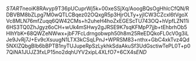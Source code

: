 $START$neoiK8RAvyp9T36pUCuprWj5k+00xeSSjXq/AoogBQsOgHhlcCfQN/RDBVBM8bZLpg7M0wQTLCBqez02OQxgR5p3HjrOLTy+yjICW3CZcxl6tVgoXVc8MLN76mfZuqq6QW42CMs+h2uheH4hoZxEGEScTU743OQ+hVpfLZN11i6HS3TQ0ZhJgyz6oCH+wUk4mSHwy2gJRSE9K7sqKFMpP7jjb+tEhbrhOb5HlhYbK+68QWZeNWwx+jbF7FcLdrngobwph50h8m25ReEDQkoFL0cV0g3iLJe9JvRj7J+Ev9cXsuugN1LTX3kCSqLPnJ+WPRSM83+nthx+GbC4xkTvz4Qd5NXIZQbgBIb6bBPTB1nyTUJupeRpSzLykhkSdaAkuSf3UdGsctiwTePL0T+p07QiNA1JUJZ3fxLP15no2dqhUYV2xipL4XLfO7+6CX4s$END$